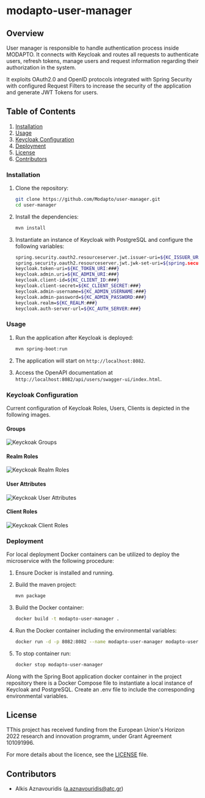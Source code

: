 # modapto-user-manager

## Overview

User manager is responsible to handle authentication process inside MODAPTO. It connects with Keycloak and routes all requests to authenticate
users, refresh tokens, manage users and request information regarding their authorization in the system.

It exploits OAuth2.0 and OpenID protocols integrated with Spring Security with configured Request Filters to increase the security of the application 
and generate JWT Tokens for users.
## Table of Contents

1. [Installation](#installation)
2. [Usage](#usage)
3. [Keycloak Configuration](#keycloak-configuration)
4. [Deployment](#deployment)
5. [License](#license)
6. [Contributors](#contributors)

### Installation

1. Clone the repository:

    ```sh
    git clone https://github.com/Modapto/user-manager.git
    cd user-manager
    ```

2. Install the dependencies:

    ```sh
    mvn install
    ```

3. Instantiate an instance of Keycloak with PostgreSQL and configure the following variables:

    ```sh
   spring.security.oauth2.resourceserver.jwt.issuer-uri=${KC_ISSUER_URI:###}
   spring.security.oauth2.resourceserver.jwt.jwk-set-uri=${spring.security.oauth2.resourceserver.jwt.issuer-uri}/protocol/openid-connect/certs
   keycloak.token-uri=${KC_TOKEN_URI:###}
   keycloak.admin.uri=${KC_ADMIN_URI:###}
   keycloak.client-id=${KC_CLIENT_ID:###}
   keycloak.client-secret=${KC_CLIENT_SECRET:###}
   keycloak.admin-username=${KC_ADMIN_USERNAME:###}
   keycloak.admin-password=${KC_ADMIN_PASSWORD:###}
   keycloak.realm=${KC_REALM:###}
   keycloak.auth-server-url=${KC_AUTH_SERVER:###}
    ```
    
### Usage

1. Run the application after Keycloak is deployed:

    ```sh
    mvn spring-boot:run
    ```

2. The application will start on `http://localhost:8082`.

3. Access the OpenAPI documentation at `http://localhost:8082/api/users/swagger-ui/index.html`.

### Keycloak Configuration

Current configuration of Keycloak Roles, Users, Clients is depicted in the following images.

#### Groups

![Keyckoak Groups](https://github.com/Modapto/user-manager/blob/main/images/Groups.jpg?raw=true)

#### Realm Roles

![Keyckoak Realm Roles](https://github.com/Modapto/user-manager/blob/main/images/Realm_Roles.jpg?raw=true)

#### User Attributes

![Keyckoak User Attributes](https://github.com/Modapto/user-manager/blob/main/images/User_Attributes.jpg?raw=true)

#### Client Roles

![Keyckoak Client Roles](https://github.com/Modapto/user-manager/blob/main/images/Client_Roles.jpg?raw=true)


### Deployment

For local deployment Docker containers can be utilized to deploy the microservice with the following procedure:

1. Ensure Docker is installed and running.

2. Build the maven project:

    ```sh
    mvn package
    ```

3. Build the Docker container:

    ```sh
    docker build -t modapto-user-manager .
    ```

4. Run the Docker container including the environmental variables:

    ```sh
    docker run -d -p 8082:8082 --name modapto-user-manager modapto-user-manager
    ```

5. To stop container run:

    ```sh
   docker stop modapto-user-manager
    ```

Along with the Spring Boot application docker container in the project repository there is a Docker Compose file to instantiate a local instance of Keycloak and PostgreSQL.
Create an .env file to include the corresponding environmental variables.

## License

TThis project has received funding from the European Union's Horizon 2022 research and innovation programm, under Grant Agreement 101091996.

For more details about the licence, see the [LICENSE](LICENSE) file.

## Contributors

- Alkis Aznavouridis (<a.aznavouridis@atc.gr>)
